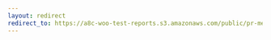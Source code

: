 ```yaml
---
layout: redirect
redirect_to: https://a8c-woo-test-reports.s3.amazonaws.com/public/pr-merge/40114/api/index.html
---
```

